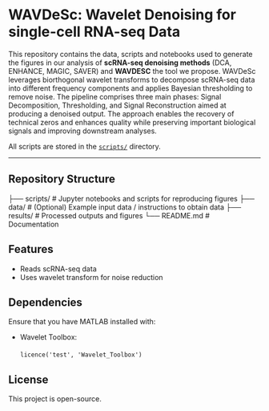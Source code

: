 <p align="center">
  <strong><h1>WAVDeSc: Wavelet Denoising for single-cell RNA-seq Data</h1></strong>
</p>

This repository contains the data, scripts and notebooks used to generate the figures in our analysis of **scRNA-seq denoising methods** (DCA, ENHANCE, MAGIC, SAVER) and **WAVDESC** the tool we propose. WAVDeSc leverages biorthogonal wavelet transforms to decompose scRNA-seq data into different frequency components and applies Bayesian thresholding to remove noise. The pipeline comprises three main phases: Signal Decomposition, Thresholding, and Signal Reconstruction aimed at producing a denoised output. The approach enables the recovery of technical zeros and enhances quality while preserving important biological signals and improving downstream analyses.  

All scripts are stored in the [`scripts/`](./scripts) directory.

---

## Repository Structure
├── scripts/ # Jupyter notebooks and scripts for reproducing figures
├── data/ # (Optional) Example input data / instructions to obtain data
├── results/ # Processed outputs and figures
└── README.md # Documentation


## Features  

- Reads scRNA-seq data  
- Uses wavelet transform for noise reduction  

## Dependencies  

Ensure that you have MATLAB installed with:  
  - Wavelet Toolbox:</br>  
  `licence('test', 'Wavelet_Toolbox')`  

## License  

This project is open-source.  
